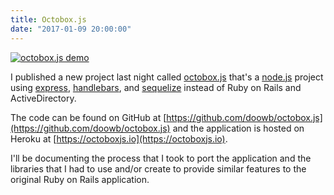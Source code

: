 ```yaml
---
title: Octobox.js
date: "2017-01-09 20:00:00"
---
```


[![octobox.js demo](https://raw.githubusercontent.com/doowb/octobox.js/master/docs/demo.png)](https://octoboxjs.io)

I published a new project last night called [octobox.js](https://github.com/doowb/octobox.js) that's a [node.js](https://nodejs.org/en/) project using [express](http://expressjs.com/), [handlebars](http://handlebarsjs.com/), and [sequelize](http://docs.sequelizejs.com/en/v3/) instead of Ruby on Rails and ActiveDirectory.

The code can be found on GitHub at [https://github.com/doowb/octobox.js](https://github.com/doowb/octobox.js) and the application is hosted on Heroku at [https://octoboxjs.io](https://octoboxjs.io).

I'll be documenting the process that I took to port the application and the libraries that I had to use and/or create to provide similar features to the original Ruby on Rails application.
